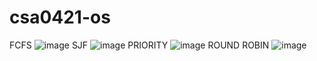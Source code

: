 # csa0421-os
FCFS
![image](https://user-images.githubusercontent.com/114128307/235826735-bd98806c-76af-4318-8714-956734dcb0f9.png)
SJF
![image](https://user-images.githubusercontent.com/114128307/235827604-d5412e3c-db28-4e46-af89-681273adc952.png)
PRIORITY
![image](https://user-images.githubusercontent.com/114128307/235831413-8ff53837-dea9-4eb4-a7be-1dc80f8b502c.png)
ROUND ROBIN
![image](https://user-images.githubusercontent.com/114128307/235832696-0d64e329-9323-442f-8da3-a252b1859a27.png)

